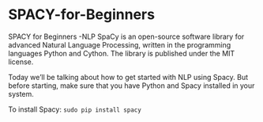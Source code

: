 # SPACY-for-Beginners
SPACY for Beginners -NLP
SpaCy is an open-source software library for advanced Natural Language Processing, written in the programming languages Python and Cython. The library is published under the MIT license.<br>

Today we’ll be talking about how to get started with NLP using Spacy. But before starting, make sure that you have Python and Spacy installed in your system. <br>

To install Spacy:
`sudo pip install spacy`
